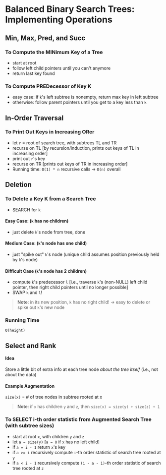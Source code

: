 # Balanced Binary Search Trees: Implementing Operations

## Min, Max, Pred, and Succ

### To Compute the MINimum Key of a Tree

* start at root
* follow left child pointers until you can't anymore
* return last key found

### To Compute PREDecessor of Key K

* easy case: if `k`'s left subtree is nonempty, return max key in left subtree
* otherwise: follow parent pointers until you get to a key less than `k`

## In-Order Traversal

### To Print Out Keys in Increasing ORer

* let `r` = root of search tree, with subtrees TL and TR
* recurse on TL [by recursion/induction, prints out keys of TL in increasing order]
* print out `r`'s key
* recurse on TR [prints out keys of TR in increasing order]
* Running time: `O(1) * n` recursive calls -> `O(n)` overall

## Deletion

### To Delete a Key K from a Search Tree
* SEARCH for `k`

#### Easy Case: (`k` has no children)
* just delete `k`'s node from tree, done

#### Medium Case: (`k`'s node has one child)
* just "spike out" `k`'s node (unique child assumes position previously held by `k`'s node)

#### Difficult Case (`k`'s node has 2 children)
* compute `k`'s predecessor `l` [i.e., traverse `k`'s (non-NULL) left child pointer, then right child pointers until no longer possible]
* SWAP `k` and `l`!

> **Note**: in its new position, `k` has no right child! -> easy to delete or spike out `k`'s new node

### Running Time

`O(height)`

## Select and Rank

#### Idea

Store a little bit of extra info at each tree node _about the tree itself_ (i.e., not about the data)

#### Example Augmentation

`size(x)` = # of tree nodes in subtree rooted at x

> **Note**: if `x` has children `y` and `z`, then `size(x) = size(y) + size(z) + 1`

### To SELECT i-th order statistic from Augmented Search Tree (with subtree sizes)

* start at root `x`, with children `y` and `z`
* let `a = size(y)` [`a = 0` if `x` has no left child]
* if `a = i - 1` return `x`'s key
* if `a >= i` recursively compute `i`-th order statistic of search tree rooted at `y`
* if `a < i - 1` recursively compute `(i - a - 1)`-th order statistic of search tree rooted at `z`
